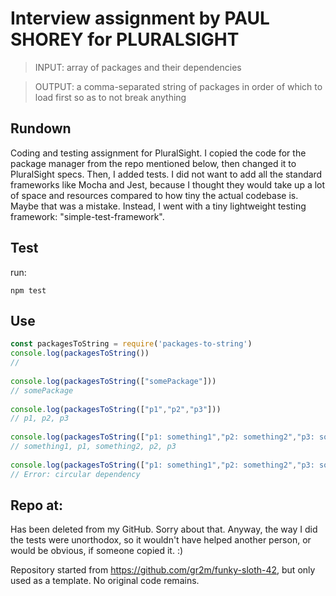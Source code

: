 # Interview assignment by PAUL SHOREY for PLURALSIGHT     
     
> INPUT: array of packages and their dependencies     
     
> OUTPUT: a comma-separated string of packages in order of which to load first so as to not break anything     
     
## Rundown     
     
Coding and testing assignment for PluralSight. I copied the code for the package manager from the repo mentioned below, then changed it to PluralSight specs. Then, I added tests. I did not want to add all the standard frameworks like Mocha and Jest, because I thought they would take up a lot of space and resources compared to how tiny the actual codebase is. Maybe that was a mistake. Instead, I went with a tiny lightweight testing framework: "simple-test-framework".     
     
     
## Test     
     
run:     
```     
npm test     
```     
     
     
## Use     
     
```js     
const packagesToString = require('packages-to-string')     
console.log(packagesToString())     
//     
     
console.log(packagesToString(["somePackage"]))     
// somePackage     
     
console.log(packagesToString(["p1","p2","p3"]))     
// p1, p2, p3     
     
console.log(packagesToString(["p1: something1","p2: something2","p3: something1"]))     
// something1, p1, something2, p2, p3     
     
console.log(packagesToString(["p1: something1","p2: something2","p3: something1","something1: p1"]))     
// Error: circular dependency     
```     
     
## Repo at:     
     
Has been deleted from my GitHub. Sorry about that. Anyway, the way I did the tests were unorthodox, so it wouldn't have helped another person, or would be obvious, if someone copied it. :)     
     
Repository started from <a href="https://github.com/gr2m/funky-sloth-42">https://github.com/gr2m/funky-sloth-42</a>, but only used as a template. No original code remains.     
     
     
